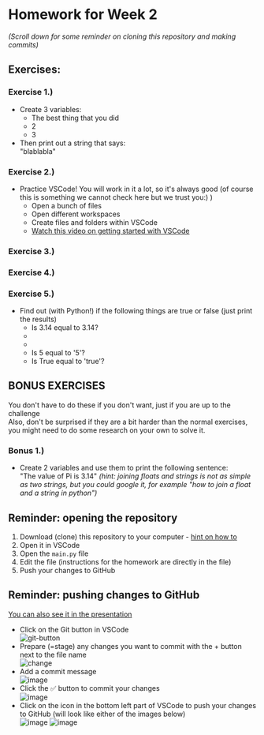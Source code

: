 # Homework for Week 2
_(Scroll down for some reminder on cloning this repository and making commits)_

## Exercises:

### Exercise 1.)
- Create 3 variables:
    - The best thing that you did
    - 2
    - 3
- Then print out a string that says:  
"blablabla"

### Exercise 2.) 
- Practice VSCode! You will work in it a lot, so it's always good (of course this is something we cannot check here but we trust you:) )
  - Open a bunch of files
  - Open different workspaces
  - Create files and folders within VSCode
  - [Watch this video on getting started with VSCode](https://www.youtube.com/watch?v=S320N3sxinE&list=PLj6YeMhvp2S5UgiQnBfvD7XgOMKs3O_G6&index=1)

### Exercise 3.)

### Exercise 4.)

### Exercise 5.)
- Find out (with Python!) if the following things are true or false (just print the results)
  - Is 3.14 equal to 3.14?
  - 
  - 
  - Is 5 equal to '5'?
  - Is True equal to 'true'?



## BONUS EXERCISES
You don't have to do these if you don't want, just if you are up to the challenge  
Also, don't be surprised if they are a bit harder than the normal exercises, you might need to do some research on your own to solve it.

### Bonus 1.)
- Create 2 variables and use them to print the following sentence:  
"The value of Pi is 3.14"
_(hint: joining floats and strings is not as simple as two strings, but you could google it, for example "how to join a float and a string in python")_


## Reminder: opening the repository
1. Download (clone) this repository to your computer - [hint on how to](https://docs.google.com/presentation/d/1Wr6w7r-XEaCtMYHbjqDT8Tvr8n77O3y2/edit#slide=id.geb9fee7eb5_0_320)
3. Open it in VSCode
4. Open the `main.py` file
5. Edit the file (instructions for the homework are directly in the file)
6. Push your changes to GitHub

## Reminder: pushing changes to GitHub
[You can also see it in the presentation](https://docs.google.com/presentation/d/1Wr6w7r-XEaCtMYHbjqDT8Tvr8n77O3y2/edit#slide=id.geb9fee7eb5_0_240)
- Click on the Git button in VSCode  
![git-button](https://user-images.githubusercontent.com/20370225/132511360-8d934539-2eba-4714-b006-38a308c3caf9.png)
- Prepare (=stage) any changes you want to commit with the + button next to the file name  
![change](https://user-images.githubusercontent.com/20370225/132511457-cb0b0f6e-4f73-41c4-8fca-d9eebed764b7.png)
- Add a commit message  
![image](https://user-images.githubusercontent.com/20370225/132511610-d753a5a9-9085-4807-9214-7ece0bee8633.png)
- Click the ✅ button to commit your changes  
![image](https://user-images.githubusercontent.com/20370225/132511856-b6acea15-0750-46f2-96c7-54121f8327f9.png)
- Click on the icon in the bottom left part of VSCode to push your changes to GitHub (will look like either of the images below)  
![image](https://user-images.githubusercontent.com/20370225/132512016-56f3d964-5b6d-4cf2-a915-62f5632179ed.png)
![image](https://user-images.githubusercontent.com/20370225/132512288-b5b0827c-14f7-48cb-a87e-0419d75dab9c.png)
